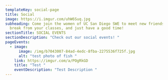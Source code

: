 ```yaml
---
templateKey: social-page
title: Social
image: https://i.imgur.com/uhW6Suq.jpg
subheading: Come join the women of UC San Diego SWE to meet new friends, take a
  break from your classes, and just have a good time!
sectionTitle: SOCIAL EVENTS
sectionDescription: "Check out our social events! "
pageEvents:
  - image:
      image: /img/b7043007-84ad-4edc-8fba-2275536f725f.jpg
      alt: "test photo of fish "
    link: https://imgur.com/a/POgRkGD
    title: "Test "
    eventDescription: "Test Description "
---
```

